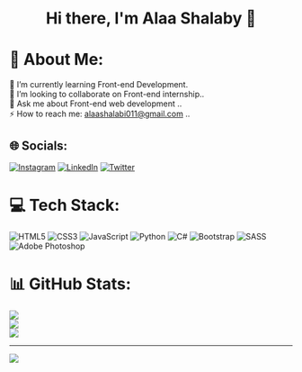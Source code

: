 <h1 align="center">Hi there, I'm Alaa Shalaby 👋</h1>

# 💫 About Me:
🌱 I’m currently learning  Front-end Development.<br>👯  I’m looking to collaborate on Front-end internship..<br>💬  Ask me about Front-end web development ..<br>⚡ How to reach me: alaashalabi011@gmail.com ..


## 🌐 Socials:
[![Instagram](https://img.shields.io/badge/Instagram-%23E4405F.svg?logo=Instagram&logoColor=white)](https://instagram.com/alaa_shalaby00) [![LinkedIn](https://img.shields.io/badge/LinkedIn-%230077B5.svg?logo=linkedin&logoColor=white)](https://linkedin.com/in/alaa-shalaby-262b37218) [![Twitter](https://img.shields.io/badge/Twitter-%231DA1F2.svg?logo=Twitter&logoColor=white)](https://twitter.com/Alaa_shalabi00) 

# 💻 Tech Stack:
![HTML5](https://img.shields.io/badge/html5-%23E34F26.svg?style=for-the-badge&logo=html5&logoColor=white) ![CSS3](https://img.shields.io/badge/css3-%231572B6.svg?style=for-the-badge&logo=css3&logoColor=white) ![JavaScript](https://img.shields.io/badge/javascript-%23323330.svg?style=for-the-badge&logo=javascript&logoColor=%23F7DF1E) ![Python](https://img.shields.io/badge/python-3670A0?style=for-the-badge&logo=python&logoColor=ffdd54) ![C#](https://img.shields.io/badge/c%23-%23239120.svg?style=for-the-badge&logo=c-sharp&logoColor=white) ![Bootstrap](https://img.shields.io/badge/bootstrap-%23563D7C.svg?style=for-the-badge&logo=bootstrap&logoColor=white) ![SASS](https://img.shields.io/badge/SASS-hotpink.svg?style=for-the-badge&logo=SASS&logoColor=white) ![Adobe Photoshop](https://img.shields.io/badge/adobephotoshop-%2331A8FF.svg?style=for-the-badge&logo=adobephotoshop&logoColor=white)
# 📊 GitHub Stats:
![](https://github-readme-stats.vercel.app/api?username=alaashalaby&theme=omni&hide_border=false&include_all_commits=false&count_private=false)<br/>
![](https://github-readme-streak-stats.herokuapp.com/?user=alaashalaby&theme=omni&hide_border=false)<br/>
![](https://github-readme-stats.vercel.app/api/top-langs/?username=alaashalaby&theme=omni&hide_border=false&include_all_commits=false&count_private=false&layout=compact)

---
[![](https://visitcount.itsvg.in/api?id=alaashalaby&icon=5&color=10)](https://visitcount.itsvg.in)

<!-- Proudly created with GPRM ( https://gprm.itsvg.in ) -->
